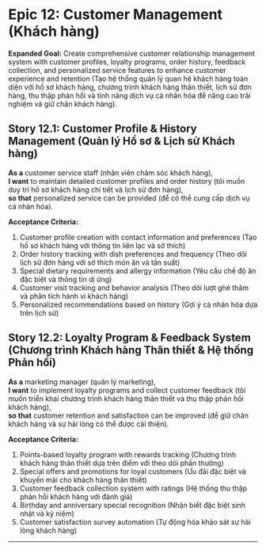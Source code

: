 # Epic 12: Customer Management (Khách hàng)

**Expanded Goal:** Create comprehensive customer relationship management system with customer profiles, loyalty programs, order history, feedback collection, and personalized service features to enhance customer experience and retention (Tạo hệ thống quản lý quan hệ khách hàng toàn diện với hồ sơ khách hàng, chương trình khách hàng thân thiết, lịch sử đơn hàng, thu thập phản hồi và tính năng dịch vụ cá nhân hóa để nâng cao trải nghiệm và giữ chân khách hàng).

## Story 12.1: Customer Profile & History Management (Quản lý Hồ sơ & Lịch sử Khách hàng)
**As a** customer service staff (nhân viên chăm sóc khách hàng),  
**I want** to maintain detailed customer profiles and order history (tôi muốn duy trì hồ sơ khách hàng chi tiết và lịch sử đơn hàng),  
**so that** personalized service can be provided (để có thể cung cấp dịch vụ cá nhân hóa).

**Acceptance Criteria:**
1. Customer profile creation with contact information and preferences (Tạo hồ sơ khách hàng với thông tin liên lạc và sở thích)
2. Order history tracking with dish preferences and frequency (Theo dõi lịch sử đơn hàng với sở thích món ăn và tần suất)
3. Special dietary requirements and allergy information (Yêu cầu chế độ ăn đặc biệt và thông tin dị ứng)
4. Customer visit tracking and behavior analysis (Theo dõi lượt ghé thăm và phân tích hành vi khách hàng)
5. Personalized recommendations based on history (Gợi ý cá nhân hóa dựa trên lịch sử)

## Story 12.2: Loyalty Program & Feedback System (Chương trình Khách hàng Thân thiết & Hệ thống Phản hồi)
**As a** marketing manager (quản lý marketing),  
**I want** to implement loyalty programs and collect customer feedback (tôi muốn triển khai chương trình khách hàng thân thiết và thu thập phản hồi khách hàng),  
**so that** customer retention and satisfaction can be improved (để giữ chân khách hàng và sự hài lòng có thể được cải thiện).

**Acceptance Criteria:**
1. Points-based loyalty program with rewards tracking (Chương trình khách hàng thân thiết dựa trên điểm với theo dõi phần thưởng)
2. Special offers and promotions for loyal customers (Ưu đãi đặc biệt và khuyến mãi cho khách hàng thân thiết)
3. Customer feedback collection system with ratings (Hệ thống thu thập phản hồi khách hàng với đánh giá)
4. Birthday and anniversary special recognition (Nhận biết đặc biệt sinh nhật và kỷ niệm)
5. Customer satisfaction survey automation (Tự động hóa khảo sát sự hài lòng khách hàng)

---